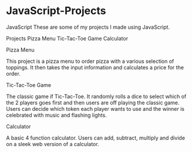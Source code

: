 # JavaScript-Projects
JavaScript 
These are some of my projects I made using JavaScript.

Projects
Pizza Menu
Tic-Tac-Toe Game
Calculator

Pizza Menu

This project is a pizza menu to order pizza with a various selection of toppings. It then takes the input information and calculates a price for the order.

Tic-Tac-Toe Game

The classic game if Tic-Tac-Toe. It randomly rolls a dice to select which of the 2 players goes first and then users are off playing the classic game. Users can decide which token each player wants to use and the winner is celebrated with music and flashing lights.

Calculator

A basic 4 function calculator. Users can add, subtract, multiply and divide on a sleek web version of a calculator.
